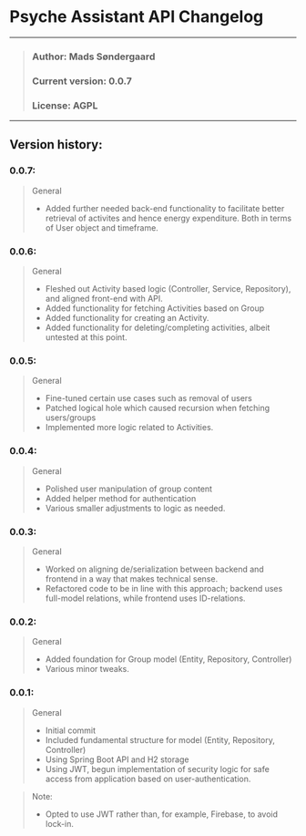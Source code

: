 # Psyche Assistant API Changelog
- - - 

> ### Author: Mads Søndergaard
> ### Current version: 0.0.7
> ### License: AGPL
- - -

## Version history:
### 0.0.7:
> General
> - Added further needed back-end functionality to facilitate better retrieval of activites and hence energy expenditure.
>   Both in terms of User object and timeframe.

### 0.0.6:
> General
> - Fleshed out Activity based logic (Controller, Service, Repository), and aligned front-end with API.
> - Added functionality for fetching Activities based on Group
> - Added functionality for creating an Activity.
> - Added functionality for deleting/completing activities, albeit untested at this point.

### 0.0.5:
> General
> - Fine-tuned certain use cases such as removal of users
> - Patched logical hole which caused recursion when fetching users/groups
> - Implemented more logic related to Activities.
 
### 0.0.4:
> General
> - Polished user manipulation of group content
> - Added helper method for authentication
> - Various smaller adjustments to logic as needed.

### 0.0.3:
> General
> - Worked on aligning de/serialization between backend and frontend in a way that makes technical sense.
> - Refactored code to be in line with this approach; backend uses full-model relations, while frontend uses ID-relations.

### 0.0.2:
> General
> - Added foundation for Group model (Entity, Repository, Controller)
> - Various minor tweaks.
 

### 0.0.1:
> General
> - Initial commit
> - Included fundamental structure for model (Entity, Repository, Controller)
> - Using Spring Boot API and H2 storage
> - Using JWT, begun implementation of security logic for safe access from application based on user-authentication.

> Note:
> - Opted to use JWT rather than, for example, Firebase, to avoid lock-in.